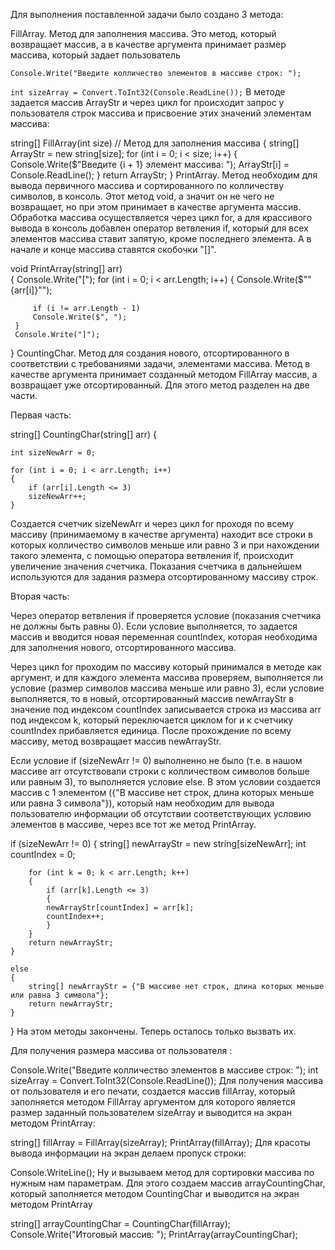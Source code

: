 Для выполнения поставленной задачи было создано 3 метода:

FillArray. Метод для заполнения массива.
Это метод, который возвращает массив, а в качестве аргумента принимает размер массива, который задает пользователь

`Console.Write("Введите колличество элементов в массиве строк: ");`

`int sizeArray = Convert.ToInt32(Console.ReadLine());`
В методе задается массив ArrayStr и через цикл for происходит запрос у пользователя строк массива и присвоение этих значений элементам массива:

string[] FillArray(int size)    // Метод для заполнения массива
{
    string[] ArrayStr = new string[size];
    for (int i = 0; i < size; i++)
    {
        Console.Write($"Введите {i + 1} элемент массива: ");
        ArrayStr[i] = Console.ReadLine();
    }
    return ArrayStr;
}
PrintArray. Метод необходим для вывода первичного массива и сортированного по колличеству символов, в консоль. Этот метод void, а значит он не чего не возвращает, но при этом принимает в качестве аргумента массив. Обработка массива осуществляется через цикл for, а для крассивого вывода в консоль добавлен оператор ветвления if, который для всех элементов массива ставит запятую, кроме последнего элемента. А в начале и конце массива ставятся скобочки "[]".

 void PrintArray(string[] arr)   
 {
     Console.Write("[");
     for (int i = 0; i < arr.Length; i++)
     {
         Console.Write($"\"{arr[i]}\"");
     
         if (i != arr.Length - 1)
         Console.Write($", ");
     }
     Console.Write("]");
 }
CountingChar. Метод для создания нового, отсортированного в соответствии с требованиями задачи, элементами массива. Метод в качестве аргумента принимает созданный методом FillArray массив, а возвращает уже отсортированный. Для этого метод разделен на две части.

Первая часть:

string[] CountingChar(string[] arr) 
{

    int sizeNewArr = 0;

    for (int i = 0; i < arr.Length; i++) 
    {
        if (arr[i].Length <= 3)
        sizeNewArr++;
    }
Создается счетчик sizeNewArr и через цикл for проходя по всему массиву (принимаемому в качестве аргумента) находит все строки в которых колличество символов меньше или равно 3 и при нахождении такого элемента, с помощью оператора ветвления if, происходит увеличение значения счетчика. Показания счетчика в дальнейшем используются для задания размера отсортированному массиву строк.

Вторая часть:

Через оператор ветвления if проверяется условие (показания счетчика не должны быть равны 0). Если условие выполняется, то задается массив и вводится новая переменная countIndex, которая необходима для заполнения нового, отсортированного массива.

Через цикл for проходим по массиву который принимался в методе как аргумент, и для каждого элемента массива проверяем, выполняется ли условие (размер символов массива меньше или равно 3), если условие выполняется, то в новый, отсортированный массив newArrayStr в значение под индексом countIndex записывается строка из массива arr под индексом k, который переключается циклом for и к счетчику countIndex прибавляется единица. После прохождение по всему массиву, метод возвращает массив newArrayStr.

Если условие if (sizeNewArr != 0) выполненно не было (т.е. в нашом массиве arr отсутствовали строки с колличеством символов больше или равным 3), то выполняется условие else. В этом условии создается массив с 1 элементом ({"В массиве нет строк, длина которых меньше или равна 3 символа"}), который нам необходим для вывода пользователю информации об отсутствии соответствующих условию элементов в массиве, через все тот же метод PrintArray.

   if (sizeNewArr != 0)
    {
        string[] newArrayStr = new string[sizeNewArr];
        int countIndex = 0;

        for (int k = 0; k < arr.Length; k++)
        {
            if (arr[k].Length <= 3)
            {
            newArrayStr[countIndex] = arr[k];
            countIndex++;
            }
        }
        return newArrayStr;
    }

    else
    {
        string[] newArrayStr = {"В массиве нет строк, длина которых меньше или равна 3 символа"};
        return newArrayStr;
    }
}
На этом методы закончены. Теперь осталось только вызвать их.

Для получения размера массива от пользователя :

Console.Write("Введите колличество элементов в массиве строк: ");
int sizeArray = Convert.ToInt32(Console.ReadLine());
Для получения массива от пользователя и его печати, создается массив fillArray, который заполняется методом FillArray аргументом для которого является размер заданный пользователем sizeArray и выводится на экран методом PrintArray:

string[] fillArray = FillArray(sizeArray);
PrintArray(fillArray);
Для красоты вывода информации на экран делаем пропуск строки:

Console.WriteLine();
Ну и вызываем метод для сортировки массива по нужным нам параметрам. Для этого создаем массив arrayCountingChar, который заполняется методом CountingChar и выводится на экран методом PrintArray

string[] arrayCountingChar = CountingChar(fillArray);
Console.Write("Итоговый массив: ");
PrintArray(arrayCountingChar);